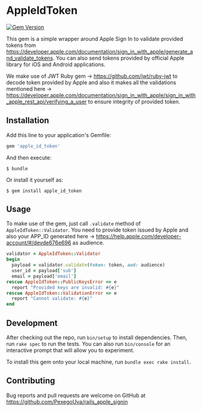 # AppleIdToken

[![Gem Version](https://badge.fury.io/rb/apple_id_token.svg)](https://badge.fury.io/rb/apple_id_token)

This gem is a simple wrapper around Apple Sign In to validate provided tokens from https://developer.apple.com/documentation/sign_in_with_apple/generate_and_validate_tokens. You can also send tokens provided by official Apple library for iOS and Android applications.

We make use of JWT Ruby gem -> https://github.com/jwt/ruby-jwt to decode token provided by Apple and also it makes all the validations mentioned here -> https://developer.apple.com/documentation/sign_in_with_apple/sign_in_with_apple_rest_api/verifying_a_user to ensure integrity of provided token.

## Installation

Add this line to your application's Gemfile:

```ruby
gem 'apple_id_token'
```

And then execute:

    $ bundle

Or install it yourself as:

    $ gem install apple_id_token

## Usage

To make use of the gem, just call `.validate` method of `AppleIdToken::Validator`.
You need to provide token issued by Apple and also your APP_ID generated here -> https://help.apple.com/developer-account/#/devde676e696 as audience.

```ruby
validator = AppleIdToken::Validator
begin
  payload = validator.validate(token: token, aud: audience)
  user_id = payload['sub']
  email = payload['email']
rescue AppleIdToken::PublicKeysError => e
  report "Provided keys are invalid: #{e}"
rescue AppleIdToken::ValidationError => e
  report "Cannot validate: #{e}"
end
```

## Development

After checking out the repo, run `bin/setup` to install dependencies. Then, run `rake spec` to run the tests. You can also run `bin/console` for an interactive prompt that will allow you to experiment.

To install this gem onto your local machine, run `bundle exec rake install`.

## Contributing

Bug reports and pull requests are welcome on GitHub at https://github.com/PexegoUva/rails_apple_signin
